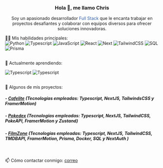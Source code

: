 <!--Presentacion-->
<h3 align="center">Hola 👋, me llamo Chris</h3> 
<p align="center">Soy un apasionado desarrollador <span style="color: #3260a8;">Full Stack</span> que le encanta trabajar en proyectos desafiantes y colaborar con equipos diversos para ofrecer soluciones innovadoras.</p>
<!--<img src='https://d.tw93.fun/images/hi.gif' alt='Hi' width="30"/>-->

<!--Habilidades-->
👨‍💻   Mis habilidades principales:
<br>
![Python](https://img.shields.io/badge/-Python-000?&logo=Python)
![Typescript](https://img.shields.io/badge/-Typescript-000?&logo=Typescript)
![JavaScript](https://img.shields.io/badge/-JavaScript-000?&logo=JavaScript)
![React](https://img.shields.io/badge/-React-000?&logo=React)
![Next](https://img.shields.io/badge/-Next.js-000?&logo=Next.js)
![TailwindCSS](https://img.shields.io/badge/-tailwindcss-000?&logo=tailwindcss)
![SQL](https://img.shields.io/badge/-SQL-000?&logo=MySQL)
![Prisma](https://img.shields.io/badge/-prisma-000?&logo=prisma)

<!--Aprendiendo-->
<br>
📖  Actualmente aprendiendo:

![Typescript](https://img.shields.io/badge/-Docker-000?&logo=Docker)
![Typescript](https://img.shields.io/badge/-Node.js-000?&logo=Node.js)

<!--Proyectos-->
<br>
🌱 Algunos de mis proyectos:

<h5>- <a href="https://cafelite.vercel.app/">Cafelite</a> (Tecnologías empleadas: Typescript, NextJS, TailwindsCSS y FramerMotion)</h5>
<h5>- <a href="https://pokedex-next-web-app.vercel.app//">Pokedex</a> (Tecnologías empleadas: Typescript, NextJS, TailwindCSS, PokeAPI, FramerMotion y Zustand)</h5>
<h5>- <a href="https://filmzone-web-app.vercel.app/">FilmZone</a> (Tecnologías empleadas: Typescript, NextJS, TailwindCSS, TMDBAPI, FramerMotion, Prisma, Docker, SQL y NextAuth )</h5>


<!--Contacto-->
<br/>

📫 Cómo contactar conmigo:  [correo](mailto:chrisdifejb@gmail.com)


